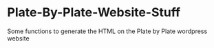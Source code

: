 # Plate-By-Plate-Website-Stuff
Some functions to generate the HTML on the Plate by Plate wordpress website
